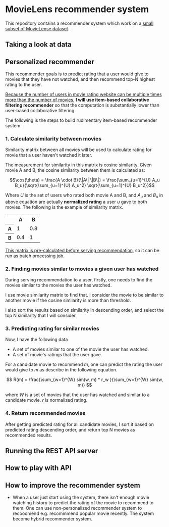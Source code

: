 # MovieLens recommender system
This repository contains a recommender system which work on a [small subset of MovieLense dataset](https://github.com/lukkiddd-tdg/movielens-small).
## Taking a look at data
## Personalized recommender
This recommender goals is to predict rating that a user would give to movies that they have not watched, and then recommend top-N highest rating to the user.

<u>Because the number of users in movie rating website can be multiple times more than the number of movies</u>, **I will use item-based collaborative filtering recommender** so that the computation is substantially lower than user-based collaborative filtering.

The following is the steps to build rudimentary item-based recommender system.
### 1. Calculate similarity between movies
Similarity matrix between all movies will be used to calculate rating for movie that a user haven't watched it later.

The measurement for similarity in this matrix is cosine similarity. Given movie A and B, the cosine similarity between them is calculated as:

$$\cos(\theta) = \frac{A \cdot B}{\|A\| \|B\|} = \frac{\sum_{u=1}^{U} A_u B_u}{\sqrt{\sum_{u=1}^{U} A_u^2} \sqrt{\sum_{u=1}^{U} B_u^2}}$$

Where $U$ is the set of users who rated both movie A and B, and $A_u$ and $B_u$ in above equation are actually **normalized rating** a user $u$ gave to both movies.
The following is the example of similarity matrix.

<table>
  <tr>
    <th></th>
    <th>A</th>
    <th>B</th>
  </tr>
  <tr>
    <th>A</th>
    <td>1</td>
    <td>0.8</td>
  </tr>
  <tr>
    <th>B</th>
    <td>0.4</td>
    <td>1</td>
  </tr>
</table>

<u>This matrix is pre-calculated before serving recommendation</u>, so it can be run as batch processing job.

### 2. Finding movies similar to movies a given user has watched
During serving recommendation to a user, firstly, one needs to find the movies similar to the movies the user has watched.

I use movie similarity matrix to find that. I consider the movie to be similar to another movie if the cosine similarity is more than threshold.

I also sort the results based on similarity in descending order, and select the top N similarity that I will consider.

### 3. Predicting rating for similar movies
Now, I have the following data
- A set of movies similar to one of the movie the user has watched.
- A set of movie's ratings that the user gave.

For a candidate movie to recommend $m$, one can predict the rating the user would give to $m$ as describe in the following equation.

$$ R(m) = \frac{\sum_{w=1}^{W} sim(w, m) * r_w }{\sum_{w=1}^{W} sim(w, m)} $$

where $W$ is a set of movies that the user has watched and similar to a candidate movie. $r$ is normalized rating.

### 4. Return recommended movies
After getting predicted rating for all candidate movies, I sort it based on predicted rating descending order, and return top N movies as recommended results.

## Running the REST API server

## How to play with API

## How to improve the recommender system
- When a user just start using the system, there isn't enough movie watching history to predict the rating of the movie to recommend to them. One can use non-personalized recommender system to recooomend e.g. recommmend popular movie recently. The system become hybrid recommender system.